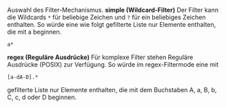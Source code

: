 Auswahl des Filter-Mechanismus.
__simple (Wildcard-Filter)__
Der Filter kann die Wildcards `*` für beliebige Zeichen und `?` für ein
beliebiges Zeichen enthalten. So würde eine wie folgt gefilterte Liste nur
Elemente enthalten, die mit a beginnen.
```regex
a*
```
__regex (Reguläre Ausdrücke)__
Für komplexe Filter stehen Reguläre Ausdrücke (POSIX) zur Verfügung. So
würde im regex-Filtermode eine mit
```regex
[a-dA-D].*
```
gefilterte Liste nur Elemente enthalten, die mit dem Buchstaben A, a, B, b, C,
c, d oder D beginnen.